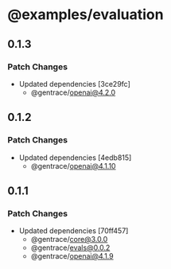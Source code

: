 # @examples/evaluation

## 0.1.3

### Patch Changes

- Updated dependencies [3ce29fc]
  - @gentrace/openai@4.2.0

## 0.1.2

### Patch Changes

- Updated dependencies [4edb815]
  - @gentrace/openai@4.1.10

## 0.1.1

### Patch Changes

- Updated dependencies [70ff457]
  - @gentrace/core@3.0.0
  - @gentrace/evals@0.0.2
  - @gentrace/openai@4.1.9
